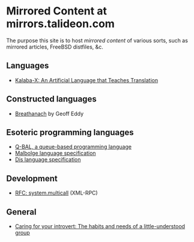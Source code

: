 Mirrored Content at mirrors.talideon.com
========================================

The purpose this site is to host *mirrored content* of various sorts,
such as mirrored articles, FreeBSD distfiles, &c.

Languages
---------

- [Kalaba-X: An Artificial Language that Teaches Translation](articles/kalabax.md)

Constructed languages
---------------------

- [Breathanach](articles/morven/breathanach.md) by Geoff Eddy

Esoteric programming languages
------------------------------

- [Q-BAL, a queue-based programming language](articles/qbal/index.md)
- [Malbolge language specification](articles/malbolge/spec.md)
- [Dis language specification](articles/malbolge/dis.md)

Development
-----------

- [RFC: system.multicall](articles/multicall.md) (XML-RPC)

General
-------

- [Caring for your introvert: The habits and needs of a little-understood group](articles/rauch.md)
